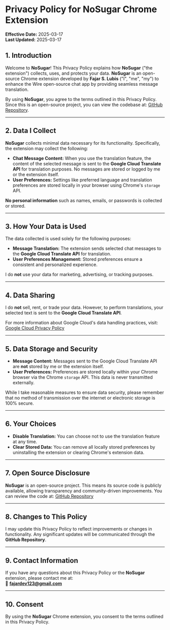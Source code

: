 # Privacy Policy for NoSugar Chrome Extension

**Effective Date:** 2025-03-17  
**Last Updated:** 2025-03-17  

## 1. Introduction
Welcome to **NoSugar**! This Privacy Policy explains how **NoSugar** ("the extension") collects, uses, and protects your data. **NoSugar** is an open-source Chrome extension developed by **Fajar S. Lubis** ("I", "me", "my") to enhance the Wire open-source chat app by providing seamless message translation.

By using **NoSugar**, you agree to the terms outlined in this Privacy Policy. Since this is an open-source project, you can view the codebase at: [GitHub Repository](https://github.com/fajarlubis/NoSugar).

---

## 2. Data I Collect
**NoSugar** collects minimal data necessary for its functionality. Specifically, the extension may collect the following:

- **Chat Message Content:** When you use the translation feature, the content of the selected message is sent to the **Google Cloud Translate API** for translation purposes. No messages are stored or logged by me or the extension itself.
- **User Preferences:** Settings like preferred language and translation preferences are stored locally in your browser using Chrome's `storage` API.

**No personal information** such as names, emails, or passwords is collected or stored.

---

## 3. How Your Data is Used
The data collected is used solely for the following purposes:

- **Message Translation:** The extension sends selected chat messages to the **Google Cloud Translate API** for translation.
- **User Preferences Management:** Stored preferences ensure a consistent and personalized experience.

I do **not** use your data for marketing, advertising, or tracking purposes.

---

## 4. Data Sharing
I do **not** sell, rent, or trade your data. However, to perform translations, your selected text is sent to the **Google Cloud Translate API**. 

For more information about Google Cloud's data handling practices, visit: [Google Cloud Privacy Policy](https://cloud.google.com/terms/cloud-privacy-notice)

---

## 5. Data Storage and Security
- **Message Content:** Messages sent to the Google Cloud Translate API are **not** stored by me or the extension itself.
- **User Preferences:** Preferences are stored locally within your Chrome browser via the Chrome `storage` API. This data is never transmitted externally.

While I take reasonable measures to ensure data security, please remember that no method of transmission over the internet or electronic storage is 100% secure.

---

## 6. Your Choices
- **Disable Translation:** You can choose not to use the translation feature at any time.
- **Clear Stored Data:** You can remove all locally stored preferences by uninstalling the extension or clearing Chrome's extension data.

---

## 7. Open Source Disclosure
**NoSugar** is an open-source project. This means its source code is publicly available, allowing transparency and community-driven improvements. You can review the code at: [GitHub Repository](https://github.com/fajarlubis/NoSugar)

---

## 8. Changes to This Policy
I may update this Privacy Policy to reflect improvements or changes in functionality. Any significant updates will be communicated through the **GitHub Repository**.

---

## 9. Contact Information
If you have any questions about this Privacy Policy or the **NoSugar** extension, please contact me at:  
📧 **fajardev123@gmail.com**

---

## 10. Consent
By using the **NoSugar** Chrome extension, you consent to the terms outlined in this Privacy Policy.

